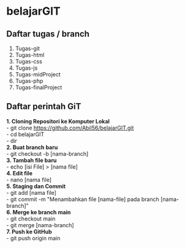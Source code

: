 # belajarGIT

## Daftar tugas / branch
1. Tugas-git
2. Tugas-html
3. Tugas-css
4. Tugas-js
5. Tugas-midProject
6. Tugas-php
7. Tugas-finalProject

## Daftar perintah GiT
**1. Cloning Repositori ke Komputer Lokal**  
    - git clone https://github.com/Abil56/belajarGIT.git  
    - cd belajarGIT  
    - dir  
**2. Buat branch baru**  
    - git checkout -b [nama-branch]  
**3. Tambah file baru**  
    - echo [isi File] > [nama file]  
**4. Edit file**  
    - nano [nama file]  
**5. Staging dan Commit**  
    - git add [nama file]  
    - git commit -m "Menambahkan file [nama-file] pada branch [nama-branch]"  
**6. Merge ke branch main**  
    - git checkout main  
    - git merge [nama-branch]  
**7. Push ke GitHub**  
    - git push origin main  
